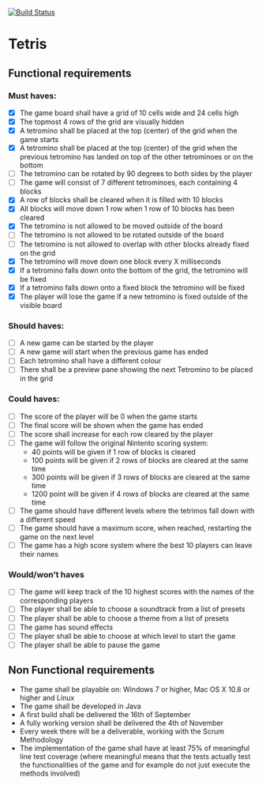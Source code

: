 [![Build Status](https://travis-ci.org/bstinenbosch/tetris.svg?branch=master)](https://travis-ci.org/bstinenbosch/tetris)

# Tetris

## Functional requirements

### Must haves:

- [x] The game board shall have a grid of 10 cells wide and 24 cells high
- [x] The topmost 4 rows of the grid are visually hidden
- [x] A tetromino shall be placed at the top (center) of the grid when the game starts
- [x] A tetromino shall be placed at the top (center) of the grid when the previous tetromino has landed on top of the other tetrominoes or on the bottom
- [ ] The tetromino can be rotated by 90 degrees to both sides by the player
- [ ] The game will consist of 7 different tetrominoes, each containing 4 blocks
- [x] A row of blocks shall be cleared when it is filled with 10 blocks
- [x] All blocks will move down 1 row when 1 row of 10 blocks has been cleared
- [x] The tetromino is not allowed to be moved outside of the board
- [ ] The tetromino is not allowed to be rotated outside of the board
- [ ] The tetromino is not allowed to overlap with other blocks already fixed on the grid
- [x] The tetromino will move down one block every X milliseconds
- [x] If a tetromino falls down onto the bottom of the grid, the tetromino will be fixed
- [x] If a tetromino falls down onto a fixed block the tetromino will be fixed
- [x] The player will lose the game if a new tetromino is fixed outside of the visible board

### Should haves:

- [ ] A new game can be started by the player
- [ ] A new game will start when the previous game has ended
- [ ] Each tetromino shall have a different colour
- [ ] There shall be a preview pane showing the next Tetromino to be placed in the grid

### Could haves:

- [ ] The score of the player will be 0 when the game starts
- [ ] The final score will be shown when the game has ended
- [ ] The score shall increase for each row cleared by the player
- [ ] The game will follow the original Nintento scoring system:
  - 40 points will be given if 1 row of blocks is cleared
  - 100 points will be given if 2 rows of blocks are cleared at the same time
  - 300 points will be given if 3 rows of blocks are cleared at the same time
  - 1200 point will be given if 4 rows of blocks are cleared at the same time
- [ ] The game should have different levels where the tetrimos fall down with a different speed
- [ ] The game should have a maximum score, when reached, restarting the game on the next level
- [ ] The game has a high score system where the best 10 players can leave their names

### Would/won’t haves

- [ ] The game will keep track of the 10 highest scores with the names of the corresponding players
- [ ] The player shall be able to choose a soundtrack from a list of presets
- [ ] The player shall be able to choose a theme from a list of presets
- [ ] The game has sound effects
- [ ] The player shall be able to choose at which level to start the game
- [ ] The player shall be able to pause the game

## Non Functional requirements

- The game shall be playable on: Windows 7 or higher, Mac OS X 10.8 or higher and Linux
- The game shall be developed in Java
- A first build shall be delivered the 16th of September
- A fully working version shall be delivered the 4th of November
- Every week there will be a deliverable, working with the Scrum Methodology
- The implementation of the game shall have at least 75% of meaningful line test coverage (where meaningful means that the tests actually test the functionalities of the game and for example do not just execute the methods involved)
